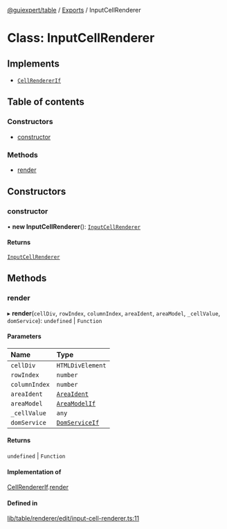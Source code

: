[@guiexpert/table](../README.md) / [Exports](../modules.md) / InputCellRenderer

# Class: InputCellRenderer

## Implements

- [`CellRendererIf`](../interfaces/CellRendererIf.md)

## Table of contents

### Constructors

- [constructor](InputCellRenderer.md#constructor)

### Methods

- [render](InputCellRenderer.md#render)

## Constructors

### constructor

• **new InputCellRenderer**(): [`InputCellRenderer`](InputCellRenderer.md)

#### Returns

[`InputCellRenderer`](InputCellRenderer.md)

## Methods

### render

▸ **render**(`cellDiv`, `rowIndex`, `columnIndex`, `areaIdent`, `areaModel`, `_cellValue`, `domService`): `undefined` \| `Function`

#### Parameters

| Name | Type |
| :------ | :------ |
| `cellDiv` | `HTMLDivElement` |
| `rowIndex` | `number` |
| `columnIndex` | `number` |
| `areaIdent` | [`AreaIdent`](../modules.md#areaident) |
| `areaModel` | [`AreaModelIf`](../interfaces/AreaModelIf.md) |
| `_cellValue` | `any` |
| `domService` | [`DomServiceIf`](../interfaces/DomServiceIf.md) |

#### Returns

`undefined` \| `Function`

#### Implementation of

[CellRendererIf](../interfaces/CellRendererIf.md).[render](../interfaces/CellRendererIf.md#render)

#### Defined in

[lib/table/renderer/edit/input-cell-renderer.ts:11](https://github.com/guiexperttable/ge-table/blob/65d38fc/libs/table/src/lib/table/renderer/edit/input-cell-renderer.ts#L11)
